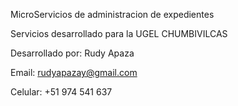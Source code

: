 MicroServicios de administracion de expedientes

Servicios desarrollado para la UGEL CHUMBIVILCAS

Desarrollado por: Rudy Apaza

Email: rudyapazay@gmail.com

Celular: +51 974 541 637